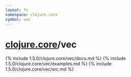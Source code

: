```yaml
---
layout: fn
namespace: clojure.core
symbol: vec
---
```


# [clojure.core](../)/vec

{% include 1.5.0/clojure.core/vec/docs.md %}
{% include 1.5.0/clojure.core/vec/examples.md %}
{% include 1.5.0/clojure.core/vec/src.md %}

